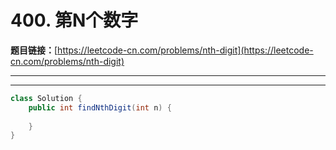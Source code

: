 # 400. 第N个数字

**题目链接：**[https://leetcode-cn.com/problems/nth-digit](https://leetcode-cn.com/problems/nth-digit)

---

<Cards card="leetcode_400_nth-digit"></Cards>

---

```java
class Solution {
    public int findNthDigit(int n) {
        
    }
}
```